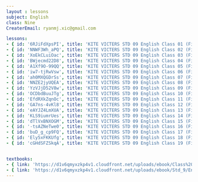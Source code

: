 ```yaml
--- 
layout : lessons 
subject: English
class: Nine
CreaterEmail: ryanmj.xic@gmail.com

lessons: 
- { id: '6RJiFdXpsPI', title: 'KITE VICTERS STD 09 English Class 01 (First Bell-ഫസ്റ്റ് ബെല്‍)' }
- { id: 'NNWF3Wh_aPQ', title: 'KITE VICTERS STD 09 English Class 02 (First Bell-ഫസ്റ്റ് ബെല്‍)' }
- { id: 'XoEkCLuiOac', title: 'KITE VICTERS STD 09 English Class 03 (First Bell-ഫസ്റ്റ് ബെല്‍)' }
- { id: 'BWjecmd22D8', title: 'KITE VICTERS STD 09 English Class 04 (First Bell-ഫസ്റ്റ് ബെല്‍)' }
- { id: 'A1Xf9O-99QQ', title: 'KITE VICTERS STD 09 English Class 05 (First Bell-ഫസ്റ്റ് ബെല്‍)' }
- { id: 'iw7-tjRwVsw', title: 'KITE VICTERS STD 09 English Class 06 (First Bell-ഫസ്റ്റ് ബെല്‍)' }
- { id: 'ah0MXQGDrSs', title: 'KITE VICTERS STD 09 English Class 07 (First Bell-ഫസ്റ്റ് ബെല്‍)' }
- { id: 'NNZE2jyUQEA', title: 'KITE VICTERS STD 09 English Class 08 (First Bell-ഫസ്റ്റ് ബെല്‍)' }
- { id: 'YzVJjD52V8w', title: 'KITE VICTERS STD 09 English Class 09 (First Bell-ഫസ്റ്റ് ബെല്‍)' }
- { id: 'OCDbdBuuJTg', title: 'KITE VICTERS STD 09 English Class 10 (First Bell-ഫസ്റ്റ് ബെല്‍)' }
- { id: 'EfdRXkZqnOc', title: 'KITE VICTERS STD 09 English Class 11 (First Bell-ഫസ്റ്റ് ബെല്‍)' }
- { id: 'GA7ns-4vKl8', title: 'KITE VICTERS STD 09 English Class 12 (First Bell-ഫസ്റ്റ് ബെല്‍)' }
- { id: 'eAYJZ4LmXUA', title: 'KITE VICTERS STD 09 English Class 13 (First Bell-ഫസ്റ്റ് ബെല്‍)' }
- { id: 'KLS9iumrUes', title: 'KITE VICTERS STD 09 English Class 14 (First Bell-ഫസ്റ്റ് ബെല്‍)' }
- { id: 'dTlVxBNXOGM', title: 'KITE VICTERS STD 09 English Class 15 (First Bell-ഫസ്റ്റ് ബെല്‍)' }
- { id: '-tsAZNeTwe0', title: 'KITE VICTERS STD 09 English Class 16 (First Bell-ഫസ്റ്റ് ബെല്‍)' }
- { id: 'buD_g_cp9FQ', title: 'KITE VICTERS STD 09 English Class 17 (First Bell-ഫസ്റ്റ് ബെല്‍)' }
- { id: 'Ely5xFKKUfg', title: 'KITE VICTERS STD 09 English Class 18 (First Bell-ഫസ്റ്റ് ബെല്‍)' }
- { id: 'cGHdSFZSkqA', title: 'KITE VICTERS STD 09 English Class 19 (First Bell-ഫസ്റ്റ് ബെല്‍)' }


textbooks:
- { link: 'https://d1v6qmyxzkp4v1.cloudfront.net/uploads/ebook/Class%209/English_IX_Vol.I/English_IX_Vol.I.pdf', title: 'English Part -1' , medium: 'Malayalam' }
- { link: 'https://d1v6qmyxzkp4v1.cloudfront.net/uploads/ebook/Std_9/English_Std_IX_Final_Vol_2/English_Std_IX_Final_Vol_2.pdf', title: 'English Part -2' , medium: 'Malayalam' }
--- 
```

